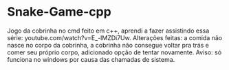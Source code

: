 # Snake-Game-cpp
Jogo da cobrinha no cmd feito em c++, aprendi a fazer assistindo essa série: youtube.com/watch?v=E_-lMZDi7Uw. Alterações feitas: a comida não nasce no corpo da cobrinha, a cobrinha não consegue voltar pra trás e comer seu próprio corpo, adicionado opção de tentar novamente. Aviso: só funciona no windows por causa das chamadas de sistema.
